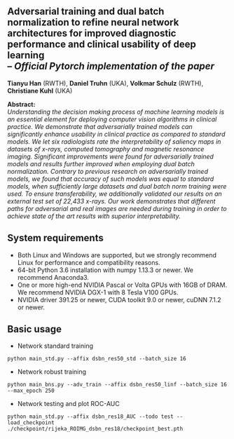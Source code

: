 ## Adversarial training and dual batch normalization to refine neural network architectures for improved diagnostic performance and clinical usability of deep learning <br><i>– Official Pytorch implementation of the paper</i>

**Tianyu Han** (RWTH), **Daniel Truhn** (UKA), **Volkmar Schulz** (RWTH), **Christiane Kuhl** (UKA)

**Abstract:**<br>
*Understanding the decision making process of machine learning models is an essential element for deploying computer vision algorithms in clinical practice. We demonstrate that adversarially trained models can significantly enhance usability in clinical practice as compared to standard models. We let six radiologists rate the interpretability of saliency maps in datasets of x-rays, computed tomography and magnetic resonance imaging. Significant improvements were found for adversarially trained models and results further improved when employing dual batch normalization. Contrary to previous research on adversarially trained models, we found that accuracy of such models was equal to standard models, when sufficiently large datasets and dual batch norm training were used. To ensure transferability, we additionally validated our results on an external test set of 22,433 x-rays. Our work demonstrates that different paths for adversarial and real images are needed during training in order to achieve state of the art results with superior interpretability.*

## System requirements

* Both Linux and Windows are supported, but we strongly recommend Linux for performance and compatibility reasons.
* 64-bit Python 3.6 installation with numpy 1.13.3 or newer. We recommend Anaconda3.
* One or more high-end NVIDIA Pascal or Volta GPUs with 16GB of DRAM. We recommend NVIDIA DGX-1 with 8 Tesla V100 GPUs.
* NVIDIA driver 391.25 or newer, CUDA toolkit 9.0 or newer, cuDNN 7.1.2 or newer.

## Basic usage

* Network standard training
```
python main_std.py --affix dsbn_res50_std --batch_size 16    
```
 
* Network robust training
```
python main_bns.py --adv_train --affix dsbn_res50_linf --batch_size 16 --max_epoch 250    
```

* Network testing and plot ROC-AUC
```
python main_std.py --affix dsbn_res18_AUC --todo test --load_checkpoint ./checkpoint/rijeka_ROIMG_dsbn_res18/checkpoint_best.pth 
```
